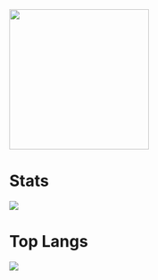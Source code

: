 <img src="https://static.moose23967.ru/fgsfds.jpg" width="250px" height="250px">

# Stats
![](https://github-readme-stats.vercel.app/api?username=moose23967&show_icons=true&theme=radical&hide_border=true&hide_title=true)

# Top Langs
![](https://github-readme-stats.vercel.app/api/top-langs/?username=moose23967&layout=compact&theme=radical&hide_border=true&hide_title=true)
